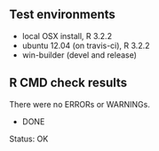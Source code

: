 ## Test environments
* local OSX install, R 3.2.2
* ubuntu 12.04 (on travis-ci), R 3.2.2
* win-builder (devel and release)

## R CMD check results
There were no ERRORs or WARNINGs. 

* DONE

Status: OK

